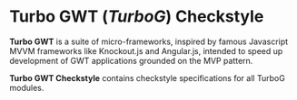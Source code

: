 Turbo GWT (*TurboG*) Checkstyle
==

**Turbo GWT** is a suite of micro-frameworks, inspired by famous Javascript MVVM frameworks like Knockout.js and Angular.js, intended to speed up development of GWT applications grounded on the MVP pattern.

**Turbo GWT Checkstyle** contains checkstyle specifications for all TurboG modules.
